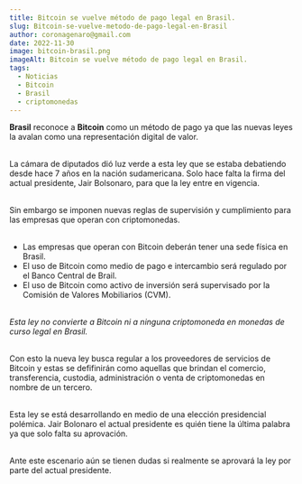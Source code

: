 ```yaml
---
title: Bitcoin se vuelve método de pago legal en Brasil.
slug: Bitcoin-se-vuelve-metodo-de-pago-legal-en-Brasil
author: coronagenaro@gmail.com
date: 2022-11-30
image: bitcoin-brasil.png
imageAlt: Bitcoin se vuelve método de pago legal en Brasil.
tags:
  - Noticias
  - Bitcoin
  - Brasil
  - criptomonedas
---
```

**Brasil** reconoce a **Bitcoin** como un método de pago ya que las nuevas leyes la avalan como una representación digital de valor.<br/><br/>

La cámara de diputados dió luz verde a esta ley que se estaba debatiendo desde hace 7 años en la nación sudamericana. Solo hace falta la firma del actual presidente, Jair Bolsonaro, para que la ley entre en vigencia.<br/><br/>

S﻿in embargo se imponen nuevas reglas de supervisión y cumplimiento para las empresas que operan con criptomonedas. <br/><br/>

* Las empresas que operan con Bitcoin deberán tener una sede física en Brasil.
* E﻿l uso de Bitcoin como medio de pago e intercambio será regulado por el Banco Central de Brail.
* E﻿l uso de Bitcoin como activo de inversión será supervisado por la Comisión de Valores Mobiliarios (CVM).<br/><br/>

*E﻿sta ley no convierte a Bitcoin ni a ninguna criptomoneda en monedas de curso legal en Brasil.<br/><br/>*

C﻿on esto la nueva ley busca regular a los proveedores de servicios de Bitcoin y estas se defifinirán como aquellas que brindan el comercio, transferencia, custodia, administración o venta de criptomonedas en nombre de un tercero.<br/><br/>

E﻿sta ley se está desarrollando en medio de una elección presidencial polémica. Jair Bolonaro el actual presidente es quién tiene la última palabra ya que solo falta su aprovación.<br/><br/>

Ante este escenario aún se tienen dudas si realmente se aprovará la ley por parte del actual presidente.<br/><br/>